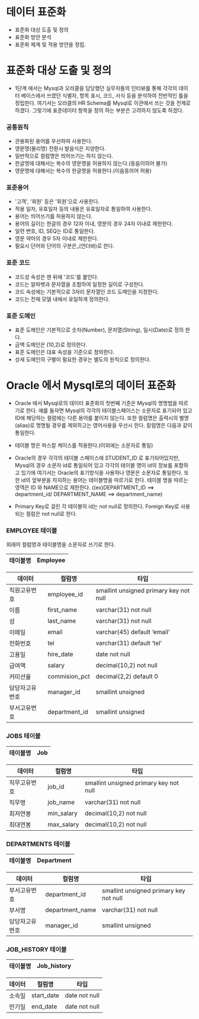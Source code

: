 # 데이터 표준화  
- 표준화 대상 도출 및 정의  
- 표준화 방안 분석  
- 표준화 체계 및 적용 방안을 정립.  
  
# 표준화 대상 도출 및 정의  
- 1단계 에서는 Mysql과 오라클을 담당했던 실무자들의 인터뷰를 통해 각각의 데이터 베이스에서 쓰였던 식별자, 항목 표시, 코드, 서식 등을 분석하여 전반적인 틀을 정립한다. 여기서는 오라클의 HR Schema를 Mysql로 이관에서 쓰는 것을 전제로 하겠다. 그렇기에 표준데이터 항목을 정의 하는 부분은 고려하지 않도록 하겠다.  
### 공통원칙  
- 관용화된 용어를 우선하여 사용한다.  
- 영문명(물리명) 전환시 발음식은 지양한다.  
- 일반적으로 컬럼명은 띄어쓰기는 하지 않는다.  
- 한글명에 대해서는 복수의 영문명을 허용하지 않는다.(동음이의어 불가)  
- 영문명에 대해서는 복수의 한글명을 허용한다.(이음동의어 허용)  
  
### 표준용어  
- '고객', '회원' 등은 '회원'으로 사용한다.  
- 적용 일자, 유효일자 등의 내용은 유효일자로 통일하여 사용한다.  
- 용어는 띄어쓰기를 허용하지 않는다.  
- 용어의 길이는 한글의 경우 12자 이내, 영문의 경우 24자 이내로 제한한다.  
- 일련 변호, ID, SEQ는 ID로 통일한다.  
- 영문 약어의 경우 5자 이내로 제한한다.  
- 필요시 단어와 단어의 구분은_(언더바)로 한다.  
  
### 표준 코드  
- 코드성 속성은 맨 뒤에 '코드'를 붙인다.  
- 코드는 알파벳과 문자열을 조합하여 일정한 길이로 구성한다.  
- 코드 속성에는 기본적으로 3자리 문자열인 코드 도메인을 지정한다.  
- 코드는 전체 모델 내에서 유일하게 정의한다.  
  
### 표준 도메인  
- 표준 도메인은 기본적으로 숫자(Number), 문자열(String), 일시(Date)로 정의 한다.  
- 금액 도메인은 (10,2)로 정의한다.  
- 표준 도메인은 대표 속성을 기준으로 정의한다.  
- 상세 도메인의 구별이 필요한 경우는 별도의 원칙으로 정의한다.  
  
# Oracle 에서 Mysql로의 데이터 표준화  
- Oracle 에서 Mysql로의 데이터 표준화의 첫번째 기준은 Mysql의 명명법을 따르기로 한다. 예를 들자면 Mysql의 각각의 테이블스페이스는 소문자로 표기되어 있고 ID에 해당하는 컬럼에는 다른 용어를 붙이지 않는다. 또한 컬럼명은 출력시의 별명(alias)로 명명될 경우를 제외하고는 영어사용을 우선시 한다. 칼럼명은 다음과 같이 통일한다.  
  
- 테이블 명은 파스칼 케이스를 적용한다.(이외에는 소문자로 통일)  
  
- Oracle의 경우 각각의 테이블 스페이스에 STUDENT_ID 로 표기되어있지만, Mysql의 경우 소문자 id로 통일되어 있고 각각의 테이블 명이 id의 정보를 포함하고 있기에 여기서는 Oracle의 표기방식을 사용하나 영문은 소문자로 통일한다. 또한 id의 앞부분을 차지하는 용어는 테이블명을 따르기로 한다. 테이블 명을 따르는 영역은 ID 와 NAME으로 제한한다. ((ex)DEPARTMENT_ID ==> department_id/ DEPARTMENT_NAME ==> department_name)  
  
- Primary Key로 걸린 각 테이블의 id는 not null로 정의한다. Foreign Key로 사용되는 컬럼은 not null로 한다.  
  
### EMPLOYEE 테이블  
외래어 컬럼명과 테이블명을 소문자로 쓰기로 한다.  
  
테이블명 | Employee  
--------|---------   
  
데이터 | 컬럼명 | 타입  
--------|---------|--------  
직원고유번호 | employee_id | smallint unsigned primary key not null  
이름 | first_name | varchar(31) not null  
성 | last_name | varchar(31) not null  
이메일 | email | varchar(45) default ‘email’  
전화번호 | tel | varchar(31) default ‘tel’  
고용일 | hire_date | date not null  
급여액 | salary | decimal(10,2) not null  
커미션율 | commision_pct | decimal(2,2) default 0  
담당자고유번호 | manager_id | smallint unsigned  
부서고유번호 | department_id | smallint unsigned  
  
### JOBS 테이블  
  
테이블명 | Job  
--------|---------   

데이터 | 컬럼명 | 타입  
--------|---------|--------  
직무고유번호 | job_id | smallint unsigned primary key not null  
직무명 | job_name | varchar(31) not null  
최저연봉 | min_salary | decimal(10,2) not null  
최대연봉 | max_salary | decimal(10,2) not null  
  
### DEPARTMENTS 테이블  
  
테이블명 | Department  
--------|---------   

데이터 | 컬럼명 | 타입  
--------|---------|--------  
부서고유번호 | department_id | smallint unsigned primary key not null  
부서명 | department_name | varchar(31) not null  
담당자고유번호 | manager_id | smallint unsigned  
  
### JOB_HISTORY 테이블  
  
테이블명 | Job_history  
--------|---------   
  
데이터 | 컬럼명 | 타입  
--------|---------|--------  
소속일 | start_date | date not null  
만기일 | end_date | date not null  
